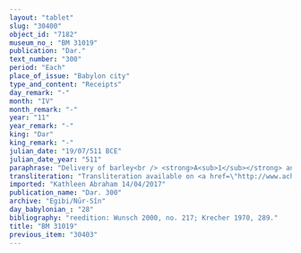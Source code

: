 ```yaml
---
layout: "tablet"
slug: "30400"
object_id: "7182"
museum_no_: "BM 31019"
publication: "Dar."
text_number: "300"
period: "Each"
place_of_issue: "Babylon city"
type_and_content: "Receipts"
day_remark: "-"
month: "IV"
month_remark: "-"
year: "11"
year_remark: "-"
king: "Dar"
king_remark: "-"
julian_date: "19/07/511 BCE"
julian_date_year: "511"
paraphrase: "Delivery of barley<br /> <strong>A<sub>1</sub></strong> and <strong>A<sub>2</sub></strong> receive from <strong>B </strong>for the 11<sup>th</sup> year the full amount of 25 kor barley (i.e. without deductions being made, <em>gamru</em>). The delivery takes place at the river (<em>nāru</em>) in Babylon and in accordance with the receipt (<em>giṭṭu</em>) and the tablet of <strong>C </strong>which were issued (<em>&scaron;aṭāru</em>) in <strong>D</strong>&rsquo;s name. (It is) the barley of <strong>E<sub>1</sub></strong> and <strong>E<sub>2</sub></strong>, delivered in Duz&ucirc; (IV). Note that the present document is dated exactly in Duz&ucirc; (IV), i.e. immediately after the barley harvest. The names of 8 witnesses and the scribe.<br /> &nbsp;<br /> <strong>A<sub>1 </sub></strong>= Bēl-irha&scaron;&scaron;unu (without affliation); <strong>A<sub>2 </sub></strong>= Bēl-&scaron;umu-uṣur (without affliation); <strong>B </strong>= Marduk-nāṣir-apli/Itti-Marduk-balāṭu//Egibi; <strong>C </strong>= Nab&ucirc;-&scaron;umu-uṣur (without affliation); <strong>D </strong>= Nab&ucirc;-tattannu-uṣur (without affliation); <strong>E<sub>1 </sub></strong>= &Scaron;arid (without affliation); <strong>E<sub>2 </sub></strong>= Bēl-ittannu (without affliation)"
transliteration: "Transliteration available on <a href=\"http://www.achemenet.com/en/item/?/textual-sources/texts-by-regions/babylonia/babylon/1328839\" target=\"_blank\">Achemenet</a>"
imported: "Kathleen Abraham 14/04/2017"
publication_name: "Dar. 300"
archive: "Egibi/Nūr-Sîn"
day_babylonian_: "28"
bibliography: "reedition: Wunsch 2000, no. 217; Krecher 1970, 289."
title: "BM 31019"
previous_item: "30403"
---
```

